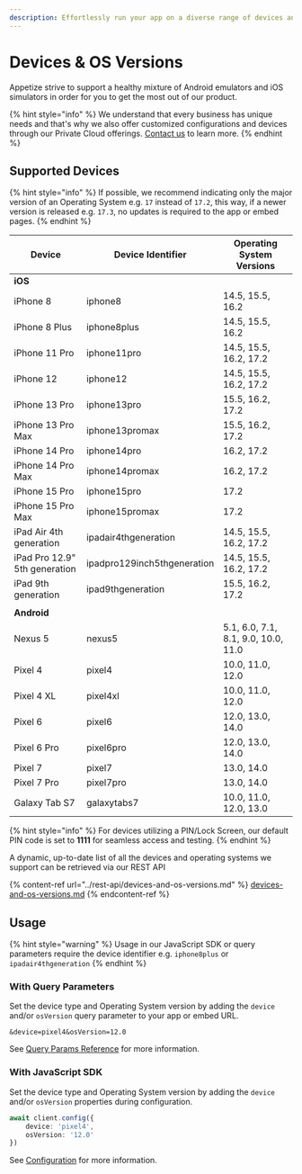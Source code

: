 ```yaml
---
description: Effortlessly run your app on a diverse range of devices and operating systems
---
```


# Devices & OS Versions

Appetize strive to support a healthy mixture of Android emulators and iOS simulators in order for you to get the most out of our product.

{% hint style="info" %}
We understand that every business has unique needs and that's why we also offer customized configurations and devices through our Private Cloud offerings. [Contact us](https://appetize.io/contact-us) to learn more.
{% endhint %}

## Supported Devices

{% hint style="info" %}
If possible, we recommend indicating only the major version of an Operating System e.g. `17` instead of `17.2`, this way, if a newer version is released e.g. `17.3`, no updates is required to the app or embed pages.
{% endhint %}

| Device                        | Device Identifier           | Operating System Versions           |
| ----------------------------- | --------------------------- | ----------------------------------- |
| **iOS**                       |                             |                                     |
| iPhone 8                      | iphone8                     | 14.5, 15.5, 16.2                    |
| iPhone 8 Plus                 | iphone8plus                 | 14.5, 15.5, 16.2                    |
| iPhone 11 Pro                 | iphone11pro                 | 14.5, 15.5, 16.2, 17.2              |
| iPhone 12                     | iphone12                    | 14.5, 15.5, 16.2, 17.2              |
| iPhone 13 Pro                 | iphone13pro                 | 15.5, 16.2, 17.2                    |
| iPhone 13 Pro Max             | iphone13promax              | 15.5, 16.2, 17.2                    |
| iPhone 14 Pro                 | iphone14pro                 | 16.2, 17.2                          |
| iPhone 14 Pro Max             | iphone14promax              | 16.2, 17.2                          |
| iPhone 15 Pro                 | iphone15pro                 | 17.2                                |
| iPhone 15 Pro Max             | iphone15promax              | 17.2                                |
| iPad Air 4th generation       | ipadair4thgeneration        | 14.5, 15.5, 16.2, 17.2              |
| iPad Pro 12.9" 5th generation | ipadpro129inch5thgeneration | 14.5, 15.5, 16.2, 17.2              |
| iPad 9th generation           | ipad9thgeneration           | 15.5, 16.2, 17.2                    |
|                               |                             |                                     |
| **Android**                   |                             |                                     |
| Nexus 5                       | nexus5                      | 5.1, 6.0, 7.1, 8.1, 9.0, 10.0, 11.0 |
| Pixel 4                       | pixel4                      | 10.0, 11.0, 12.0                    |
| Pixel 4 XL                    | pixel4xl                    | 10.0, 11.0, 12.0                    |
| Pixel 6                       | pixel6                      | 12.0, 13.0, 14.0                    |
| Pixel 6 Pro                   | pixel6pro                   | 12.0, 13.0, 14.0                    |
| Pixel 7                       | pixel7                      | 13.0, 14.0                          |
| Pixel 7 Pro                   | pixel7pro                   | 13.0, 14.0                          |
| Galaxy Tab S7                 | galaxytabs7                 | 10.0, 11.0, 12.0, 13.0              |

{% hint style="info" %}
For devices utilizing a PIN/Lock Screen, our default PIN code is set to **1111** for seamless access and testing.
{% endhint %}

A dynamic, up-to-date list of all the devices and operating systems we support can be retrieved via our REST API

{% content-ref url="../rest-api/devices-and-os-versions.md" %}
[devices-and-os-versions.md](../rest-api/devices-and-os-versions.md)
{% endcontent-ref %}

## Usage

{% hint style="warning" %}
Usage in our JavaScript SDK or query parameters require the device identifier e.g. `iphone8plus` or `ipadair4thgeneration`
{% endhint %}

### With Query Parameters

Set the device type and Operating System version by adding the `device` and/or `osVersion` query parameter to your app or embed URL.

```uri
&device=pixel4&osVersion=12.0
```

See [Query Params Reference](query-params-reference.md#device) for more information.

### With JavaScript SDK

Set the device type and Operating System version by adding the `device` and/or `osVersion` properties during configuration.

```typescript
await client.config({
    device: 'pixel4',
    osVersion: '12.0'
})
```

See [Configuration](../javascript-sdk/configuration.md#device) for more information.
